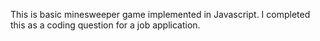 This is basic minesweeper game implemented in Javascript.  I completed this as a coding question for a job application.
